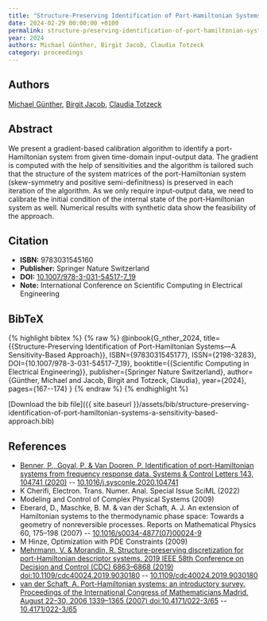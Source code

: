 ```yaml
---
title: "Structure-Preserving Identification of Port-Hamiltonian Systems—A Sensitivity-Based Approach"
date: 2024-02-29 00:00:00 +0100
permalink: structure-preserving-identification-of-port-hamiltonian-systems-a-sensitivity-based-approach
year: 2024
authors: Michael Günther, Birgit Jacob, Claudia Totzeck
category: proceedings
---
```

 
## Authors
[Michael Günther](authors/michael-gunther), [Birgit Jacob](authors/birgit-jacob), [Claudia Totzeck](authors/claudia-totzeck)
 
## Abstract
We present a gradient-based calibration algorithm to identify a port-Hamiltonian system from given time-domain input-output data. The gradient is computed with the help of sensitivities and the algorithm is tailored such that the structure of the system matrices of the port-Hamiltonian system (skew-symmetry and positive semi-definitness) is preserved in each iteration of the algorithm. As we only require input-output data, we need to calibrate the initial condition of the internal state of the port-Hamiltonian system as well. Numerical results with synthetic data show the feasibility of the approach.
 
## Citation
- **ISBN:** 9783031545160
- **Publisher:** Springer Nature Switzerland
- **DOI:** [10.1007/978-3-031-54517-7_19](https://doi.org/10.1007/978-3-031-54517-7_19)
- **Note:** International Conference on Scientific Computing in Electrical Engineering
 
## BibTeX
{% highlight bibtex %}
{% raw %}
@inbook{G_nther_2024,
  title={{Structure-Preserving Identification of Port-Hamiltonian Systems—A Sensitivity-Based Approach}},
  ISBN={9783031545177},
  ISSN={2198-3283},
  DOI={10.1007/978-3-031-54517-7_19},
  booktitle={{Scientific Computing in Electrical Engineering}},
  publisher={Springer Nature Switzerland},
  author={Günther, Michael and Jacob, Birgit and Totzeck, Claudia},
  year={2024},
  pages={167--174}
}
{% endraw %}
{% endhighlight %}
 
[Download the bib file]({{ site.baseurl }}/assets/bib/structure-preserving-identification-of-port-hamiltonian-systems-a-sensitivity-based-approach.bib)
 
## References
- [Benner, P., Goyal, P. & Van Dooren, P. Identification of port-Hamiltonian systems from frequency response data. Systems &amp; Control Letters 143, 104741 (2020)](identification-of-port-hamiltonian-systems-from-frequency-response-data) -- [10.1016/j.sysconle.2020.104741](https://doi.org/10.1016/j.sysconle.2020.104741)
- K Cherifi, Electron. Trans. Numer. Anal. Special Issue SciML (2022)
- Modeling and Control of Complex Physical Systems (2009)
- Eberard, D., Maschke, B. M. & van der Schaft, A. J. An extension of Hamiltonian systems to the thermodynamic phase space: Towards a geometry of nonreversible processes. Reports on Mathematical Physics 60, 175–198 (2007) -- [10.1016/s0034-4877(07)00024-9](https://doi.org/10.1016/s0034-4877(07)00024-9)
- M Hinze, Optimization with PDE Constraints (2009)
- [Mehrmann, V. & Morandin, R. Structure-preserving discretization for port-Hamiltonian descriptor systems. 2019 IEEE 58th Conference on Decision and Control (CDC) 6863–6868 (2019) doi:10.1109/cdc40024.2019.9030180](structure-preserving-discretization-for-port-hamiltonian-descriptor-systems) -- [10.1109/cdc40024.2019.9030180](https://doi.org/10.1109/cdc40024.2019.9030180)
- [van der Schaft, A. Port-Hamiltonian systems: an introductory survey. Proceedings of the International Congress of Mathematicians Madrid, August 22–30, 2006 1339–1365 (2007) doi:10.4171/022-3/65](port-hamiltonian-systems-an-introductory-survey) -- [10.4171/022-3/65](https://doi.org/10.4171/022-3/65)

